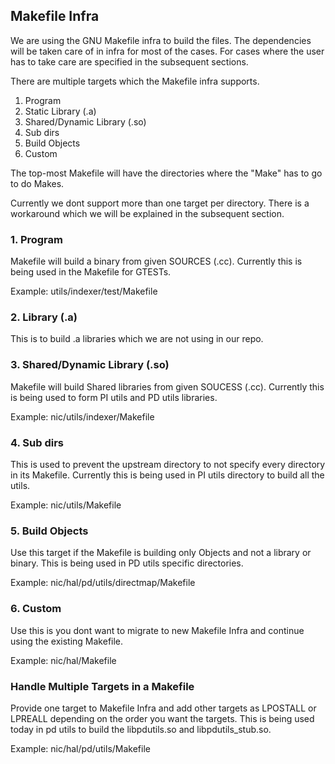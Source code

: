 
## Makefile Infra

We are using the GNU Makefile infra to build the files. The dependencies will be taken care of in infra for most of the cases.
For cases where the user has to take care are specified in the subsequent sections.

There are multiple targets which the Makefile infra supports.

1. Program
2. Static Library (.a)
3. Shared/Dynamic Library (.so)
4. Sub dirs
5. Build Objects
6. Custom

The top-most Makefile will have the directories where the "Make" has to go to do Makes. 

Currently we dont support more than one target per directory. There is a workaround which we will be explained in the subsequent
section.

### 1. Program

Makefile will build a binary from given SOURCES (.cc). Currently this is being used in the Makefile for GTESTs.

Example: utils/indexer/test/Makefile

### 2. Library (.a)

This is to build .a libraries which we are not using in our repo.

### 3. Shared/Dynamic Library (.so)

Makefile will build Shared libraries from given SOUCESS (.cc). Currently this is being used to form PI utils and PD utils libraries.

Example: nic/utils/indexer/Makefile

### 4. Sub dirs

This is used to prevent the upstream directory to not specify every directory in its Makefile. 
Currently this is being used in PI utils directory to build all the utils.

Example: nic/utils/Makefile 

### 5. Build Objects

Use this target if the Makefile is building only Objects and not a library or binary. This is being used in PD utils specific directories.

Example: nic/hal/pd/utils/directmap/Makefile

### 6. Custom

Use this is you dont want to migrate to new Makefile Infra and continue using the existing Makefile.

Example: nic/hal/Makefile


### Handle Multiple Targets in a Makefile

Provide one target to Makefile Infra and add other targets as LPOSTALL or LPREALL depending on the order you want the targets.
This is being used today in pd utils to build the libpdutils.so and libpdutils_stub.so.

Example: nic/hal/pd/utils/Makefile
